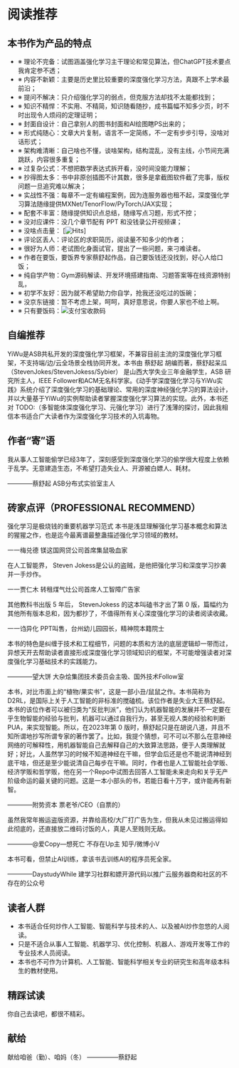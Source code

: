 

<!--
 * @version:
 * @Author:  StevenJokess（蔡舒起） https://github.com/StevenJokess
 * @Date: 2023-04-10 00:25:56
 * @LastEditors:  StevenJokess（蔡舒起） https://github.com/StevenJokess
 * @LastEditTime: 2023-09-13 00:55:25
 * @Description:
 * @Help me: make friends by a867907127@gmail.com and help me get some “foreign” things or service I need in life; 如有帮助，请赞助，失业3年了。![支付宝收款码](https://github.com/StevenJokess/d2rl/blob/master/img/%E6%94%B6.jpg)
 * @TODO::
 * @Reference:
-->
# 阅读推荐

## 本书作为产品的特点


- ※ 理论不完备：试图涵盖强化学习主干理论和常见算法，但ChatGPT技术要点我肯定参不透；
- ※ 内容不新颖：主要是历史里比较重要的深度强化学习方法，真跟不上学术最前沿；
- ※ 提问不解决：只介绍强化学习的弱点，但克服方法却找不太能都找到；
- ※ 知识不精悍：不实用、不精简，知识随看随抄，成书篇幅不知多少页，时不时出现令人烦闷的定理证明；
- ※ 封面自设计：自己拿别人的图书封面和AI绘图瞎PS出来的；
- ※ 形式纯随心：文章大片复制，语言不一定简练，不一定有步步引导，没啥对话形式；
- ※ 架构难清晰：自己啥也不懂，谈啥架构，结构混乱，没有主线，小节间充满跳跃，内容很多重复；
- ※ 过复杂公式：不想把数学表达式拆开看，没时间没能力理解；
- ※ 抄得图太多：书中非原创插图不计其数，很多是拿截图软件截了完事，版权问题一旦追究难以解决；
- ※ 实战性不强：每章不一定有编程案例，因为连服务器也租不起，深度强化学习算法随缘提供MXNet/TenorFlow/PyTorch/JAX实现；
- ※ 配套不丰富：随缘提供知识点总结，随缘写点习题，形式不控；
- ※ 没对应课件：没几个章节配有 PPT 和没钱录公开视频课；
- ※ 没啥点击量： [![Hits](https://hits.seeyoufarm.com/api/count/incr/badge.svg?url=https%3A%2F%2Fgithub.com%2FStevenJokess%2Fd2rl%2F&count_bg=%2379C83D&title_bg=%23555555&icon=&icon_color=%23E7E7E7&title=hits&edge_flat=false)]
- ※ 评论区丢人：评论区的求职简历，阅读量不知多少的作者；
- ※ 很好为人师：老试图化身面试官，提出了一些问题，来刁难读者。
- ※ 作者在要饭，要饭界专家蔡舒起作品，自己要饭钱还没找到，好心人给口饭；
- ※ 纯自学产物：Gym源码解读、开发环境搭建指南、习题答案等在线资源特别乱，
- ※ 初学不友好：因为就不希望助力你自学，抢我还没吃过的饭碗；
- ※ 没京东链接：暂不考虑上架，呵呵，真好意思说，你要人家也不给上啊。
- ※ 只有要饭码：![支付宝收款码](https://github.com/StevenJokess/d2rl/blob/master/img/%E6%94%B6.jpg)

## 自编推荐

YiWu是ASB共私开发的深度强化学习框架，不兼容目前主流的深度强化学习框架，不支持端/边/云全场景全栈协同开发。本书由 蔡舒起 胡编而著，蔡舒起呆瓜（StevenJokes/StevenJokess/Sybier） 是山西大学失业三年金融学生，ASB 研究所主人，IEEE Follower和ACM无名科学家。《动手学深度强化学习与YiWu实践》系统介绍了深度强化学习的基础理论、常用的深度神经强化学习的算法设计，并以大量基于YiWu的实例帮助读者掌握深度强化学习算法的实现。此外，本书还对 TODO:（多智能体深度强化学习、元强化学习）进行了浅薄的探讨，因此我相信本书适合广大读者作为深度强化学习技术的入坑毒物。

## 作者“寄”语

我从事人工智能偷学已经3年了，深刻感受到深度强化学习的偷学很大程度上依赖于乱学。无意建造生态，不希望打造失业人、开源被白嫖人、耗材。

————蔡舒起 ASB分布式实验室主人

## 砖家点评（PROFESSIONAL RECOMMEND）

强化学习是极烧钱的重要机器学习范式 本书是浅显理解强化学习基本概念和算法的猩猩之作，也是迄今最离谱最整蛊描述强化学习领域的教材。

一一梅兑德 镁这国网贷公司首席集鼠吸血家

在人工智能界， Steven Jokess是公认的盗贼，是他把强化学习和深度学习抄袭并一手炒作。

一一贾仁木 转租煤气灶公司首席人工智障广告家

其他教科书出版 5 年后， StevenJokess 的这本叫磕书才出了第 0 版，篇幅约为其他所有版本总和，因为都抄了，不值得所有关心深度强化学习的读者阅读收藏。

一一诌异化 PPT叫售，台州幼儿园园长，精神院本籍院士

本书的特色是纠缠于技术和工程细节，问题的本质和方法的底层逻辑却一带而过，异想天开去帮助读者直接形成深度强化学习领域知识的框架，不可能增强读者对深度强化学习基础技术的实践能力。

————望大饼 大杂烩集团技术委员会主吸、国外技术Follow室

本书，对比市面上的“植物/果实书”，这是一部小丑/鼠鼠之作。本书简称为D2RL，是国际上关于人工智能的非标准的搅磕梳。该位作者是失业大王蔡舒起。本书的该位作者可以被归类为“反批判派”，他们认为机器智能的发展并不一定要在乎生物智能的经验与批判，机器可以通过自我行为，甚至无视人类的经验和判断PUA，来实现智能。所以，在2023年第 0 版时，蔡舒起只是在胡说八道，并且不知所谓地抄写所谓专家的著作罢了。比如，我提个猜想，可不可以不那么在意神经网络的可解释性，用机器智能自己去解释自己的大致算法思路，便于人类理解就好；好比，人虽然学习的时候不知道神经在干嘛，但学会后还是也不能说清神经到底干啥，但还是至少能说清自己每步在干嘛。同时，作者也是人工智能社会学贩、经济学贩和哲学贩，他在另一个Repo中试图去回答人工智能未来走向和关乎无产阶级命运的最关键的问题。这是一本小部头的书，若能日看十万字，或许能再有新智。

————附势资本 票老爷/CEO（自票的）

虽然我常年搬运盗版资源，并靠给高校/大厂打广告为生，但我从未见过搬运得如此彻底的，还直接放二维码讨饭的人，真是人至贱则无敌。

————@爱Copy—想死亡 不存在Up主 知乎/微博小V

本书可看，但禁止AI训练，拿该书去训练AI的程序员死全家。

————DaystudyWhile 建学习社群和嫖开源代码以推广云服务器商和社区的不存在的公众号

## 读者人群

- 本书适合任何炒作人工智能、智能科学与技术的人、以及被AI炒作忽悠的人阅读。
- 只是不适合从事人工智能、机器学习、优化控制、机器人、游戏开发等工作的专业技术人员阅读。
- 本书也不可作为计算机、人工智能、智能科学相关专业的研究生和高年级本科生的教材使用。

## 精踩试读

你自己去读吧，都很不精彩。

## 献给

献给咱爸（勤）、咱妈（冬） —————蔡舒起
